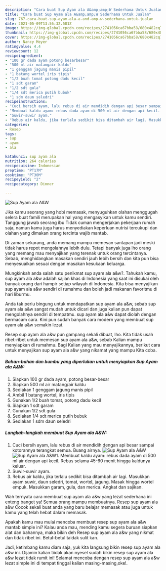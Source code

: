 ```yaml
---
description: "Cara buat Sup Ayam ala A&amp;amp;W Sederhana Untuk Jualan"
title: "Cara buat Sup Ayam ala A&amp;amp;W Sederhana Untuk Jualan"
slug: 767-cara-buat-sup-ayam-ala-a-and-amp-w-sederhana-untuk-jualan
date: 2021-05-09T13:56:32.581Z
image: https://img-global.cpcdn.com/recipes/2741056ca67bba58/680x482cq70/sup-ayam-ala-aw-foto-resep-utama.jpg
thumbnail: https://img-global.cpcdn.com/recipes/2741056ca67bba58/680x482cq70/sup-ayam-ala-aw-foto-resep-utama.jpg
cover: https://img-global.cpcdn.com/recipes/2741056ca67bba58/680x482cq70/sup-ayam-ala-aw-foto-resep-utama.jpg
author: Nancy Meyer
ratingvalue: 4.4
reviewcount: 12
recipeingredient:
- "100 gr dada ayam potong besarbesar"
- "500 ml air matangair kaldu"
- "1 genggam jagung manis pipil"
- "1 batang wortel iris tipis"
- "1/2 buah tomat potong dadu kecil"
- "1 sdt garam"
- "1/2 sdt gula"
- "1/4 sdt merica putih bubuk"
- "1 sdm daun seledri"
recipeinstructions:
- "Cuci bersih ayam, lalu rebus di air mendidih dengan api besar sampai kotorannya terangkat semua. Buang airnya."
- "Membuat kaldu ayam: rebus dada ayam di 500 ml air dengan api kecil. Rebus selama 45-60 menit hingga kaldunya keluar."
- "Suwir-suwir ayam."
- "Rebus air kaldu, jika terlalu sedikit bisa ditambah air lagi. Masukkan ayam suwir, daun seledri, tomat, wortel, jagung. Masak hingga wortel empuk. Masukkan garam, gula, dan merica. Angkat dan sajikan."
categories:
- Resep
tags:
- sup
- ayam
- ala

katakunci: sup ayam ala 
nutrition: 264 calories
recipecuisine: Indonesian
preptime: "PT17M"
cooktime: "PT30M"
recipeyield: "2"
recipecategory: Dinner

---
```



![Sup Ayam ala A&amp;W](https://img-global.cpcdn.com/recipes/2741056ca67bba58/680x482cq70/sup-ayam-ala-aw-foto-resep-utama.jpg)

Jika kamu seorang yang hobi memasak, menyuguhkan olahan menggugah selera buat famili merupakan hal yang mengasyikan untuk kamu sendiri. Tanggung jawab seorang ibu Tidak cuman mengerjakan pekerjaan rumah saja, namun kamu juga harus menyediakan keperluan nutrisi tercukupi dan olahan yang dimakan orang tercinta wajib mantab.

Di zaman  sekarang, anda memang mampu memesan santapan jadi meski tidak harus repot mengolahnya lebih dulu. Tetapi banyak juga lho orang yang memang mau menyajikan yang terenak untuk orang tercintanya. Sebab, menghidangkan masakan sendiri jauh lebih bersih dan kita pun bisa menyesuaikan sesuai dengan masakan kesukaan keluarga. 



Mungkinkah anda salah satu penikmat sup ayam ala a&amp;w?. Tahukah kamu, sup ayam ala a&amp;w adalah sajian khas di Indonesia yang saat ini disukai oleh banyak orang dari hampir setiap wilayah di Indonesia. Kita bisa menyajikan sup ayam ala a&amp;w sendiri di rumahmu dan boleh jadi makanan favoritmu di hari liburmu.

Anda tak perlu bingung untuk mendapatkan sup ayam ala a&amp;w, sebab sup ayam ala a&amp;w sangat mudah untuk dicari dan juga kalian pun dapat mengolahnya sendiri di tempatmu. sup ayam ala a&amp;w dapat diolah dengan bermacam cara. Kini pun sudah banyak cara modern yang membuat sup ayam ala a&amp;w semakin lezat.

Resep sup ayam ala a&amp;w pun gampang sekali dibuat, lho. Kita tidak usah ribet-ribet untuk memesan sup ayam ala a&amp;w, sebab Kalian mampu menyiapkan di rumahmu. Bagi Kalian yang mau menyajikannya, berikut cara untuk menyajikan sup ayam ala a&amp;w yang nikamat yang mampu Kita coba.

<!--inarticleads1-->

##### Bahan-bahan dan bumbu yang diperlukan untuk menyiapkan Sup Ayam ala A&amp;W:

1. Siapkan 100 gr dada ayam, potong besar-besar
1. Siapkan 500 ml air matang/air kaldu
1. Sediakan 1 genggam jagung manis pipil
1. Ambil 1 batang wortel, iris tipis
1. Gunakan 1/2 buah tomat, potong dadu kecil
1. Siapkan 1 sdt garam
1. Gunakan 1/2 sdt gula
1. Sediakan 1/4 sdt merica putih bubuk
1. Sediakan 1 sdm daun seledri




<!--inarticleads2-->

##### Langkah-langkah membuat Sup Ayam ala A&amp;W:

1. Cuci bersih ayam, lalu rebus di air mendidih dengan api besar sampai kotorannya terangkat semua. Buang airnya.
<img src="https://img-global.cpcdn.com/steps/c30bbcd5624827fc/160x128cq70/sup-ayam-ala-aw-langkah-memasak-1-foto.jpg" alt="Sup Ayam ala A&amp;W"><img src="https://img-global.cpcdn.com/steps/02094d461999648a/160x128cq70/sup-ayam-ala-aw-langkah-memasak-1-foto.jpg" alt="Sup Ayam ala A&amp;W">1. Membuat kaldu ayam: rebus dada ayam di 500 ml air dengan api kecil. Rebus selama 45-60 menit hingga kaldunya keluar.
1. Suwir-suwir ayam.
1. Rebus air kaldu, jika terlalu sedikit bisa ditambah air lagi. Masukkan ayam suwir, daun seledri, tomat, wortel, jagung. Masak hingga wortel empuk. Masukkan garam, gula, dan merica. Angkat dan sajikan.




Wah ternyata cara membuat sup ayam ala a&amp;w yang lezat sederhana ini enteng banget ya! Semua orang mampu membuatnya. Resep sup ayam ala a&amp;w Cocok sekali buat anda yang baru belajar memasak atau juga untuk kamu yang telah hebat dalam memasak.

Apakah kamu mau mulai mencoba membuat resep sup ayam ala a&amp;w mantab simple ini? Kalau anda mau, mending kamu segera buruan siapkan alat dan bahannya, maka bikin deh Resep sup ayam ala a&amp;w yang nikmat dan tidak ribet ini. Betul-betul taidak sulit kan. 

Jadi, ketimbang kamu diam saja, yuk kita langsung bikin resep sup ayam ala a&amp;w ini. Dijamin kalian tiidak akan nyesel sudah bikin resep sup ayam ala a&amp;w lezat tidak rumit ini! Selamat mencoba dengan resep sup ayam ala a&amp;w lezat simple ini di tempat tinggal kalian masing-masing,oke!.

